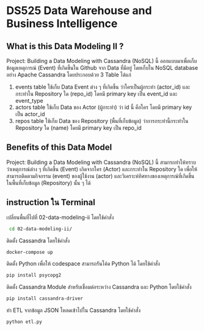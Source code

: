 # DS525 Data Warehouse and Business Intelligence

## What is this Data Modeling II ?

Project: Building a Data Modeling with Cassandra (NoSQL) นี้ ออกแบบมาเพื่อเก็บข้อมูลเหตุการณ์ (Event) ที่เกิดขึ้นใน Github จาก Data ที่มีอยู่ โดยเก็บใน NoSQL database อย่าง Apache Cassandra โดยประกอบด้วย 3 Table ได้แก่
<ol>
  <li>events table ใช้เก็บ Data Event ต่าง ๆ ที่เกิดขึ้น ว่าใครเป็นผู้กระทำ (actor_id) และกระทำใน Repository ใด (repo_id) โดยมี primary key เป็น event_id และ event_type</li>
  <li>actors table ใช้เก็บ Data ของ Actor (ผู้กระทำ) ว่า id นี้ คือใคร โดยมี primary key เป็น actor_id </li>
  <li>repos table ใช้เก็บ Data ของ Repository (พื้นที่เก็บข้อมูล) ว่าการกระทำนี้กระทำใน Repository ใด (name) โดยมี primary key เป็น repo_id</li>
</ol>

## Benefits of this Data Model

Project: Building a Data Modeling with Cassandra (NoSQL)  นี้ สามารถทำให้ทราบว่าเหตุการณ์ต่าง ๆ ที่เกิดขึ้น (Event) เกิดจากใคร (Actor) และกระทำใน Repository ใด
เพื่อให้สามารถติดตามกิจกรรม (event) ของผู้ใช้งาน (actor) และวิเคราะห์ทิศทางของเหตุการณ์ที่เกิดขึ้นในพื้นที่เก็บข้อมูล
(Repository) นั้น ๆ ได้

## instruction ใน Terminal

เปลี่ยนพื้นที่ไปที่ 02-data-modeling-ii โดยใช้คำสั่ง
```sh
 cd 02-data-modeling-ii/
```

ติดตั้ง Cassandra โดยใช้คำสั่ง 
```sh
docker-compose up
```

ติดตั้ง Python เพื่อให้ codespace สามารถรันโค้ด Python ได้ โดยใช้คำสั่ง
```sh
pip install psycopg2
```

ติดตั้ง Cassandra Module สำหรับเชื่อมต่อระหว่าง Cassandra และ Python โดยใช้คำสั่ง
```sh
pip install cassandra-driver
```

ทำ ETL จากข้อมูล JSON โหลดเข้าไปใน Cassandra โดยใช้คำสั่ง
```sh
python etl.py
```
